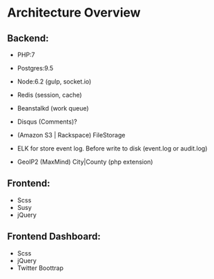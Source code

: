 # Architecture Overview

Backend:
-------------
- PHP:7
- Postgres:9.5
- Node:6.2 (gulp, socket.io)
- Redis (session, cache)
- Beanstalkd (work queue)
- Disqus (Comments)?
- (Amazon S3 | Rackspace) FileStorage
- ELK for store event log. Before write to disk (event.log or audit.log)

- GeoIP2 (MaxMind) City|County (php extension)

Frontend:
-------------
- Scss
- Susy
- jQuery

Frontend Dashboard:
-------------
- Scss
- jQuery
- Twitter Boottrap
